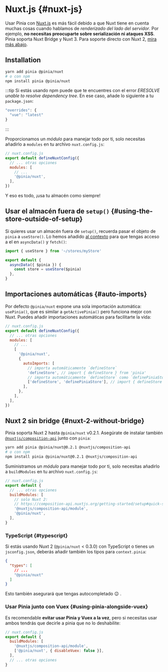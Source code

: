 # Nuxt.js {#nuxt-js}

Usar Pinia con [Nuxt.js](https://nuxtjs.org/) es más fácil debido a que Nuxt tiene en cuenta muchas cosas cuando hablamos de _renderizado del lado del servidor_. Por ejemplo, **no necesitas preocuparte sobre serialización ni ataques XSS**. Pinia soporta Nuxt Bridge y Nuxt 3. Para soporte directo con Nuxt 2, [mira más abajo](#nuxt-2-without-bridge).

## Installation

```bash
yarn add pinia @pinia/nuxt
# o con npm
npm install pinia @pinia/nuxt
```

:::tip 
Si estás usando npm puede que te encuentres con el error _ERESOLVE unable to resolve dependency tree_. En ese caso, añade lo siguiente a tu `package.json`:

```js
"overrides": { 
  "vue": "latest"
}
```
:::

Proporcionamos un _módulo_ para manejar todo por ti, solo necesitas añadirlo a `modules` en tu archivo `nuxt.config.js`:

```js
// nuxt.config.js
export default defineNuxtConfig({
  // ... otras opciones
  modules: [
    // ...
    '@pinia/nuxt',
  ],
})
```

Y eso es todo, ¡usa tu almacén como siempre!

## Usar el almacén fuera de `setup()` {#using-the-store-outside-of-setup}

Si quieres usar un almacén fuera de `setup()`, recuerda pasar el objeto de `pinia` a `useStore()`. Lo hemos añadido [al contexto](https://nuxtjs.org/docs/2.x/internals-glossary/context) para que tengas acceso a el en `asyncData()` y `fetch()`:

```js
import { useStore } from '~/stores/myStore'

export default {
  asyncData({ $pinia }) {
    const store = useStore($pinia)
  },
}
```

## Importaciones automáticas {#auto-imports}

Por defecto `@pinia/nuxt` expone una sola importación automática: `usePinia()`, que es similar a `getActivePinia()` pero funciona mejor con Nuxt. Puedes añadir importaciones automáticas para facilitarte la vida:

```js
// nuxt.config.js
export default defineNuxtConfig({
  // ... otras opciones
  modules: [
    // ...
    [
      '@pinia/nuxt',
      {
        autoImports: [
          // importa automáticamente `defineStore`
          'defineStore', // import { defineStore } from 'pinia'
          // importa automáticamente `defineStore` como `definePiniaStore`
          ['defineStore', 'definePiniaStore'], // import { defineStore as definePiniaStore } from 'pinia'
        ],
      },
    ],
  ],
})
```

## Nuxt 2 sin bridge {#nuxt-2-without-bridge}

Pinia soporta Nuxt 2 hasta `@pinia/nuxt` v0.2.1. Asegúrate de instalar también [`@nuxtjs/composition-api`](https://composition-api.nuxtjs.org/) junto con `pinia`:

```bash
yarn add pinia @pinia/nuxt@0.2.1 @nuxtjs/composition-api
# o con npm
npm install pinia @pinia/nuxt@0.2.1 @nuxtjs/composition-api
```

Suministramos un _módulo_ para manejar todo por ti, solo necesitas añadirlo a `buildModules` en tu archivo `nuxt.config.js`:

```js
// nuxt.config.js
export default {
  // ... otras opciones
  buildModules: [
    // solo Nuxt 2:
    // https://composition-api.nuxtjs.org/getting-started/setup#quick-start
    '@nuxtjs/composition-api/module',
    '@pinia/nuxt',
  ],
}
```

### TypeScript {#typescript}

Si estás usando Nuxt 2 (`@pinia/nuxt` < 0.3.0) con TypeScript o tienes un `jsconfig.json`, deberás añadir también los tipos para `context.pinia`:

```json
{
  "types": [
    // ...
    "@pinia/nuxt"
  ]
}
```

Esto también asegurará que tengas autocompletado 😉 .

### Usar Pinia junto con Vuex {#using-pinia-alongside-vuex}

Es recomendable **evitar usar Pinia y Vuex a la vez**, pero si necesitas usar ambos tendrás que decirle a pinia que no lo deshabilite:

```js
// nuxt.config.js
export default {
  buildModules: [
    '@nuxtjs/composition-api/module',
    ['@pinia/nuxt', { disableVuex: false }],
  ],
  // ... otras opciones
}
```
